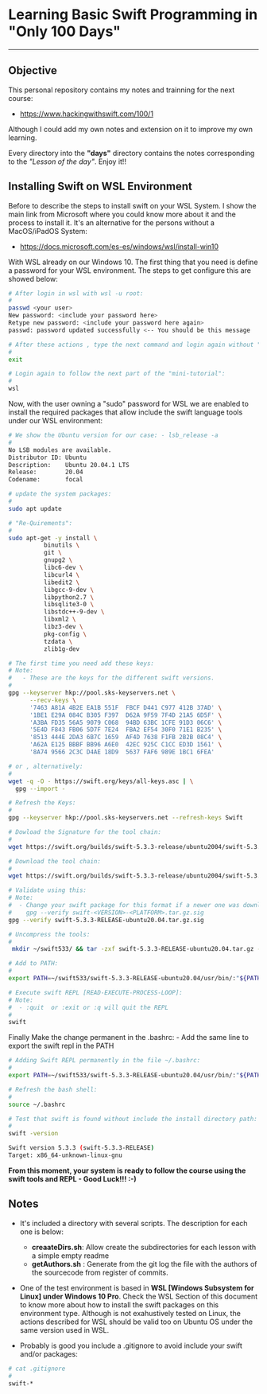 # Learning Basic Swift Programming in "Only 100 Days"
---

## **Objective**

This personal repository contains my notes and trainning for the next course:

- https://www.hackingwithswift.com/100/1

Although I could add my own notes and extension on it to improve my own learning.


Every directory into the **"days"** directory contains the notes corresponding to the *"Lesson of the day"*. Enjoy it!!

## **Installing Swift on WSL Environment**

Before to describe the steps to install swift on your WSL System. I show the main link from Microsoft where you could know more about it and the process to install it. It's an alternative for the persons without a MacOS/iPadOS System:

- https://docs.microsoft.com/es-es/windows/wsl/install-win10


With WSL already on our Windows 10. The first thing that you need is define a password for your WSL environment. The steps to get configure this are showed below:

```bash
# After login in wsl with wsl -u root:
#
passwd <your user>
New password: <include your password here>
Retype new password: <include your password here again>
passwd: password updated successfully <-- You should be this message

# After these actions , type the next command and login again without "-u root" option:
#
exit

# Login again to follow the next part of the "mini-tutorial":
#
wsl
```

Now, with the user owning a "sudo" password for WSL we are enabled to install the required packages that allow include
the swift language tools under our WSL environment:

```bash
# We show the Ubuntu version for our case: - lsb_release -a
#
No LSB modules are available.
Distributor ID: Ubuntu
Description:    Ubuntu 20.04.1 LTS
Release:        20.04
Codename:       focal

# update the system packages:
#
sudo apt update

# "Re-Quirements":
#
sudo apt-get -y install \
          binutils \
          git \
          gnupg2 \
          libc6-dev \
          libcurl4 \
          libedit2 \
          libgcc-9-dev \
          libpython2.7 \
          libsqlite3-0 \
          libstdc++-9-dev \
          libxml2 \
          libz3-dev \
          pkg-config \
          tzdata \
          zlib1g-dev

# The first time you need add these keys:
# Note: 
#   - These are the keys for the different swift versions.
#
gpg --keyserver hkp://pool.sks-keyservers.net \
      --recv-keys \
      '7463 A81A 4B2E EA1B 551F  FBCF D441 C977 412B 37AD' \
      '1BE1 E29A 084C B305 F397  D62A 9F59 7F4D 21A5 6D5F' \
      'A3BA FD35 56A5 9079 C068  94BD 63BC 1CFE 91D3 06C6' \
      '5E4D F843 FB06 5D7F 7E24  FBA2 EF54 30F0 71E1 B235' \
      '8513 444E 2DA3 6B7C 1659  AF4D 7638 F1FB 2B2B 08C4' \
      'A62A E125 BBBF BB96 A6E0  42EC 925C C1CC ED3D 1561' \
      '8A74 9566 2C3C D4AE 18D9  5637 FAF6 989E 1BC1 6FEA'

# or , alternatively:
#
wget -q -O - https://swift.org/keys/all-keys.asc | \
  gpg --import -

# Refresh the Keys:
#
gpg --keyserver hkp://pool.sks-keyservers.net --refresh-keys Swift

# Dowload the Signature for the tool chain:
#
wget https://swift.org/builds/swift-5.3.3-release/ubuntu2004/swift-5.3.3-RELEASE/swift-5.3.3-RELEASE-ubuntu20.04.tar.gz.sig

# Download the tool chain:
#
wget https://swift.org/builds/swift-5.3.3-release/ubuntu2004/swift-5.3.3-RELEASE/swift-5.3.3-RELEASE-ubuntu20.04.tar.gz

# Validate using this:
# Note:
#  - Change your swift package for this format if a newer one was downloaded by you: 
#    gpg --verify swift-<VERSION>-<PLATFORM>.tar.gz.sig
gpg --verify swift-5.3.3-RELEASE-ubuntu20.04.tar.gz.sig

# Uncompress the tools:
#
 mkdir ~/swift533/ && tar -zxf swift-5.3.3-RELEASE-ubuntu20.04.tar.gz -C ~/swift533/ -v

# Add to PATH:
#
export PATH=~/swift533/swift-5.3.3-RELEASE-ubuntu20.04/usr/bin/:"${PATH}"

# Execute swift REPL [READ-EXECUTE-PROCESS-LOOP]:
# Note:
#  - :quit  or :exit or :q will quit the REPL
#
swift
```

Finally Make the change permanent in the .bashrc: - Add the same line to export the swift repl in the PATH

```bash
# Adding Swift REPL permanently in the file ~/.bashrc:
#
export PATH=~/swift533/swift-5.3.3-RELEASE-ubuntu20.04/usr/bin/:"${PATH}"

# Refresh the bash shell:
#
source ~/.bashrc

# Test that swift is found without include the install directory path:
#
swift -version

Swift version 5.3.3 (swift-5.3.3-RELEASE)
Target: x86_64-unknown-linux-gnu

```

**From this moment, your system is ready to follow the course using the swift tools and REPL - Good Luck!!! :-)**

## **Notes**

- It's included a directory with several scripts. The description for each one is below:
  - **creaateDirs.sh**: Allow create the subdirectories for each lesson with a simple empty readme
  - **getAuthors.sh** : Generate from the git log the file with the authors of the sourcecode from register of commits.

- One of the test environment is based in **WSL [Windows Subsystem for Linux] under Windows 10 Pro**.
  Check the WSL Section of this document to know more about how to install the swift packages on this environment type.
  Although is not exahustively tested on Linux, the actions described for WSL should be valid too on Ubuntu OS under the 
  same version used in WSL.

- Probably is good you include a .gitignore to avoid include your swift and/or packages:
```bash
# cat .gitignore
#
swift-*
```
